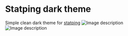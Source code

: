 # Statping dark theme
Simple clean dark theme for [statping](https://github.com/hunterlong/statping)
![Image description](https://i.imgur.com/3J9ftOn.png)
![Image description](https://i.imgur.com/XlzjqGK.png)
